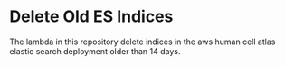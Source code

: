 # Delete Old ES Indices

The lambda in this repository delete indices in the aws human cell atlas elastic search deployment older than 14 days.
